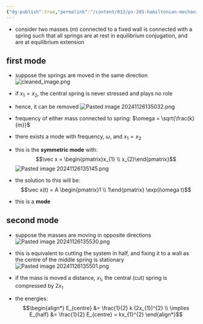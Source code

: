 ```yaml
---
{"dg-publish":true,"permalink":"/content/012/px-285-hamiltonian-mechanics-and-fluid-dynamics/g-normal-modes-and-small-oscillations/px-285-g4-attached-particles-on-springs/","created":"2024-11-25T10:50:32.000+00:00","updated":"2024-11-26T13:57:29.151+00:00"}
---
```


- consider two masses $(m)$ connected to a fixed wall is connected with a spring such that all springs are at rest in equilibrium conjugation, and are at equilibrium extension 

## first mode
- suppose the springs are moved in the same direction
![cleaned_image.png](/img/user/pics/cleaned_image.png)
- if $x_{1}=x_{2}$, the central spring is never stressed and plays no role
- hence, it can be removed
![Pasted image 20241126135032.png](/img/user/pics/Pasted%20image%2020241126135032.png)

- frequency of either mass connected to spring: $\omega = \sqrt{\frac{k}{m}}$
- there exists a mode with frequency, $\omega$, and $x_{1}=x_{2}$
- this is the **symmetric mode** with:
$$\vec x = \begin{pmatrix}x_{1} \\ x_{2}\end{pmatrix}$$
![Pasted image 20241126135145.png](/img/user/pics/Pasted%20image%2020241126135145.png) 
- the solution to this will be: 
$$\vec x(t) = A \begin{pmatrix}1 \\ 1\end{pmatrix} \exp(i\omega t)$$
- this is a **mode**

## second mode
- suppose the masses are moving in opposite directions
![Pasted image 20241126135530.png](/img/user/pics/Pasted%20image%2020241126135530.png)

- this is equivalent to cutting the system in half, and fixing it to a wall as the centre of the middle spring is stationary
![Pasted image 20241126135501.png](/img/user/pics/Pasted%20image%2020241126135501.png)

- if the mass is moved a distance, $x_1$, the central (cut) spring is compressed by $2x_1$
- the energies:
$$\begin{align*}
E_{centre} &= \frac{1}{2} k (2x_{1})^{2} \\
\implies E_{half} &= \frac{1}{2} E_{centre} = kx_{1}^{2}
\end{align*}$$